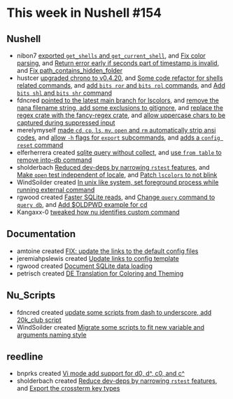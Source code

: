 # This week in Nushell #154

## Nushell

- nibon7 [exported `get_shells` and `get_current_shell`](https://github.com/nushell/nushell/pull/6236), and [Fix color parsing](https://github.com/nushell/nushell/pull/6234), and [Return error early if seconds part of timestamp is invalid](https://github.com/nushell/nushell/pull/6193), and [Fix path_contains_hidden_folder](https://github.com/nushell/nushell/pull/6173)
- hustcer [upgraded chrono to v0.4.20](https://github.com/nushell/nushell/pull/6235), and [Some code refactor for shells related commands](https://github.com/nushell/nushell/pull/6226), and [add `bits ror` and `bits rol` commands](https://github.com/nushell/nushell/pull/6224), and [Add `bits shl` and `bits shr` command](https://github.com/nushell/nushell/pull/6202)
- fdncred [pointed to the latest main branch for lscolors](https://github.com/nushell/nushell/pull/6230), and [remove the nana filename string, add some exclusions to gitignore](https://github.com/nushell/nushell/pull/6228), and [replace the regex crate with the fancy-regex crate](https://github.com/nushell/nushell/pull/6227), and [allow uppercase chars to be captured during suppressed input](https://github.com/nushell/nushell/pull/6199)
- merelymyself [made `cd`, `cp`, `ls`, `mv`, `open` and `rm` automatically strip ansi codes](https://github.com/nushell/nushell/pull/6220), and [allow `-h` flags for `export` subcommands](https://github.com/nushell/nushell/pull/6189), and [adds a `config reset` command](https://github.com/nushell/nushell/pull/6149)
- elferherrera created [sqlite query without collect](https://github.com/nushell/nushell/pull/6217), and [use `from table` to remove into-db command](https://github.com/nushell/nushell/pull/6205)
- sholderbach [Reduced dev-deps by narrowing `rstest` features](https://github.com/nushell/nushell/pull/6215), and [Make `open` test independent of locale](https://github.com/nushell/nushell/pull/6211), and [Patch `lscolors` to not blink](https://github.com/nushell/nushell/pull/6210)
- WindSoilder created [In unix like system, set foreground process while running external command](https://github.com/nushell/nushell/pull/6206)
- rgwood created [Faster SQLite reads](https://github.com/nushell/nushell/pull/6204), and [Change `query` command to `query db`](https://github.com/nushell/nushell/pull/6200), and [Add $OLDPWD example for cd](https://github.com/nushell/nushell/pull/6194)
- Kangaxx-0 [tweaked how nu identifies custom command](https://github.com/nushell/nushell/pull/6187)

## Documentation

- amtoine created [FIX: update the links to the default config files](https://github.com/nushell/nushell.github.io/pull/552)
- jeremiahpslewis created [Update links to config template](https://github.com/nushell/nushell.github.io/pull/550)
- rgwood created [Document SQLite data loading](https://github.com/nushell/nushell.github.io/pull/549)
- petrisch created [DE Translation for Coloring and Theming ](https://github.com/nushell/nushell.github.io/pull/548)

## Nu_Scripts

- fdncred created [update some scripts from dash to underscore, add 20k_club script](https://github.com/nushell/nu_scripts/pull/271)
- WindSoilder created [Migrate some scripts to fit new variable and arguments naming style](https://github.com/nushell/nu_scripts/pull/268)

## reedline

- bnprks created [Vi mode add support for d0, d^, c0, and c^](https://github.com/nushell/reedline/pull/459)
- sholderbach created [Reduce dev-deps by narrowing `rstest` features](https://github.com/nushell/reedline/pull/458), and [Export the crossterm key types](https://github.com/nushell/reedline/pull/457)
